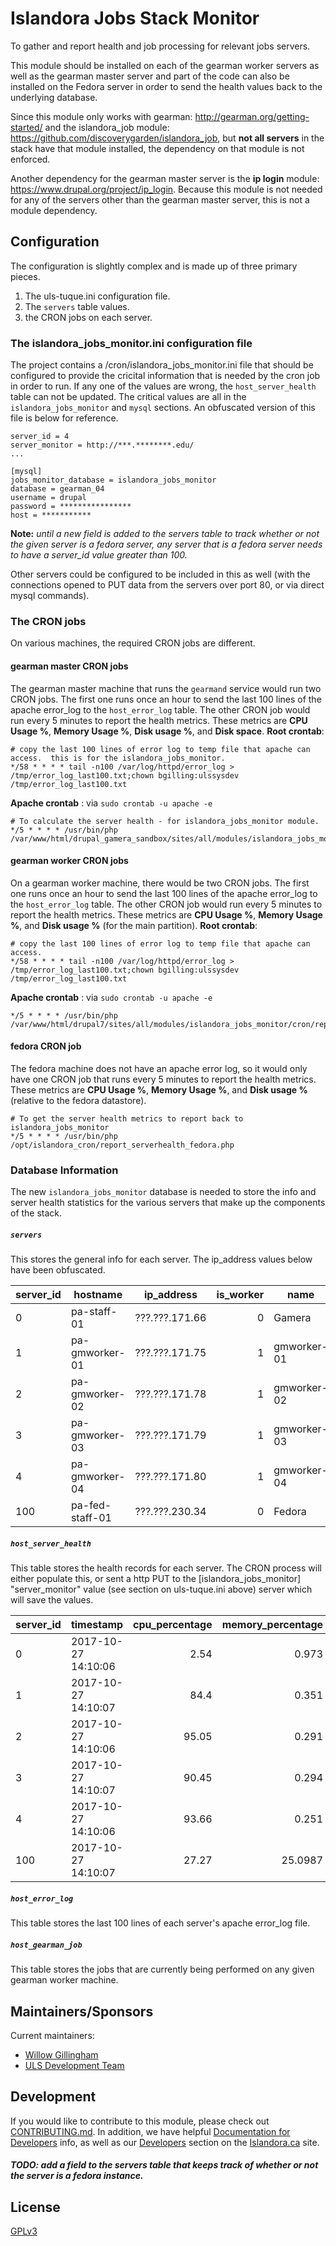 # Islandora Jobs Stack Monitor

To gather and report health and job processing for relevant jobs servers.

This module should be installed on each of the gearman worker servers as well as the gearman master server and part of the code can also be installed on the Fedora server in order to send the health values back to the underlying database.

Since this module only works with gearman: http://gearman.org/getting-started/ and the islandora_job module: https://github.com/discoverygarden/islandora_job, but **not all servers** in the stack have that module installed, the dependency on that module is not enforced.

Another dependency for the gearman master server is the **ip login** module: https://www.drupal.org/project/ip_login.  Because this module is not needed for any of the servers other than the gearman master server, this is not a module dependency.

## Configuration
The configuration is slightly complex and is made up of three primary pieces.
1. The uls-tuque.ini configuration file.
2. The `servers` table values.
3. the CRON jobs on each server.

### The islandora_jobs_monitor.ini configuration file
The project contains a /cron/islandora_jobs_monitor.ini file that should be configured to provide the cricital information that is needed by the cron job in order to run.  If any one of the values are wrong, the `host_server_health` table can not be updated.  The critical values are all in the `islandora_jobs_monitor` and `mysql` sections.  An obfuscated version of this file is below for reference.

```[islandora_jobs_monitor]
server_id = 4
server_monitor = http://***.********.edu/
...

[mysql]
jobs_monitor_database = islandora_jobs_monitor
database = gearman_04
username = drupal
password = ****************
host = ***********
```

**Note:** *until a new field is added to the servers table to track whether or not the given server is a fedora server, any server that is a fedora server needs to have a server_id value greater than 100.*

Other servers could be configured to be included in this as well (with the connections opened to PUT data from the servers over port 80, or via direct mysql commands).

### The CRON jobs
On various machines, the required CRON jobs are different.

#### gearman master CRON jobs
The gearman master machine that runs the `gearmand` service would run two CRON jobs.  The first one runs once an hour to send the last 100 lines of the apache error_log to the `host_error_log` table.  The other CRON job would run every 5 minutes to report the health metrics.  These metrics are **CPU Usage %**, **Memory Usage %**, **Disk usage %**, and **Disk space**. 
**Root crontab**:
```
# copy the last 100 lines of error log to temp file that apache can access.  this is for the islandora_jobs_monitor.
*/58 * * * * tail -n100 /var/log/httpd/error_log > /tmp/error_log_last100.txt;chown bgilling:ulssysdev /tmp/error_log_last100.txt
```

**Apache crontab** : via  `sudo crontab -u apache -e`
```
# To calculate the server health - for islandora_jobs_monitor module.
*/5 * * * * /usr/bin/php /var/www/html/drupal_gamera_sandbox/sites/all/modules/islandora_jobs_monitor/cron/report_serverhealth.php
```

#### gearman worker CRON jobs
On a gearman worker machine, there would be two CRON jobs.  The first one runs once an hour to send the last 100 lines of the apache error_log to the `host_error_log` table.  The other CRON job would run every 5 minutes to report the health metrics.  These metrics are **CPU Usage %**, **Memory Usage %**, and **Disk usage %** (for the main partition).
**Root crontab**:
```
# copy the last 100 lines of error log to temp file that apache can access.
*/58 * * * * tail -n100 /var/log/httpd/error_log > /tmp/error_log_last100.txt;chown bgilling:ulssysdev /tmp/error_log_last100.txt
```
**Apache crontab** : via `sudo crontab -u apache -e`
```
*/5 * * * * /usr/bin/php /var/www/html/drupal7/sites/all/modules/islandora_jobs_monitor/cron/report_serverhealth.php
```

#### fedora CRON job
The fedora machine does not have an apache error log, so it would only have one CRON job that runs every 5 minutes to report the health metrics.  These metrics are **CPU Usage %**, **Memory Usage %**, and **Disk usage %** (relative to the fedora datastore).
```
# To get the server health metrics to report back to islandora_jobs_monitor
*/5 * * * * /usr/bin/php /opt/islandora_cron/report_serverhealth_fedora.php
```


### Database Information
The new `islandora_jobs_monitor` database is needed to store the info and server health statistics for the various servers that make up the components of the stack.
##### `servers`
This stores the general info for each server.  The ip_address values below have been obfuscated.

server_id | hostname | ip_address | is_worker | name | master_command 
--- | --- | --- | ---:| --- | --- 
0|pa-staff-01|???.???.171.66|0|Gamera
1|pa-gmworker-01|???.???.171.75|1|gmworker-01
2|pa-gmworker-02|???.???.171.78|1|gmworker-02|clear_tmp
3|pa-gmworker-03|???.???.171.79|1|gmworker-03
4|pa-gmworker-04|???.???.171.80|1|gmworker-04
100|pa-fed-staff-01|???.???.230.34|0|Fedora

##### `host_server_health`
This table stores the health records for each server.  The CRON process will either populate this, or sent a http PUT to the [islandora_jobs_monitor] "server_monitor" value (see section on uls-tuque.ini above) server which will save the values.

server_id | timestamp | cpu_percentage | memory_percentage | error_log_errors_in_last_100 | disk_used_pct
--- | --- | ---:| ---:| ---:| ---: 
0 | 2017-10-27 14:10:06 | 2.54 | 0.973 | 3 | 32
1 | 2017-10-27 14:10:07 | 84.4 | 0.351 | 90 | 10
2 | 2017-10-27 14:10:06 | 95.05 | 0.291 | 0 | 11
3 | 2017-10-27 14:10:07 | 90.45 | 0.294 | 0 | 11
4 | 2017-10-27 14:10:06 | 93.66 | 0.251 | 0 | 10
100 | 2017-10-27 14:10:07 | 27.27 | 25.0987 | 0 | 74

##### `host_error_log`
This table stores the last 100 lines of each server's apache error_log file.

##### `host_gearman_job`
This table stores the jobs that are currently being performed on any given gearman worker machine.

## Maintainers/Sponsors
Current maintainers:

* [Willow Gillingham](https://github.com/bgilling)
* [ULS Development Team](https://github.com/ulsdevteam)

## Development

If you would like to contribute to this module, please check out [CONTRIBUTING.md](CONTRIBUTING.md). In addition, we have helpful [Documentation for Developers](https://github.com/Islandora/islandora/wiki#wiki-documentation-for-developers) info, as well as our [Developers](http://islandora.ca/developers) section on the [Islandora.ca](http://islandora.ca) site.
##### TODO: add a field to the servers table that keeps track of whether or not the server is a fedora instance.

## License

[GPLv3](http://www.gnu.org/licenses/gpl-3.0.txt)
